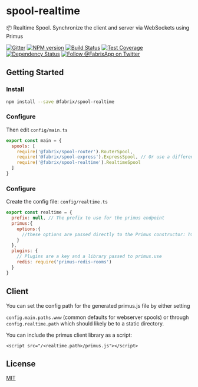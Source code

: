 # spool-realtime
:package: Realtime Spool. Synchronize the client and server via WebSockets using Primus

[![Gitter][gitter-image]][gitter-url]
[![NPM version][npm-image]][npm-url]
[![Build Status][ci-image]][ci-url]
[![Test Coverage][coverage-image]][coverage-url]
[![Dependency Status][daviddm-image]][daviddm-url]
[![Follow @FabrixApp on Twitter][twitter-image]][twitter-url]

## Getting Started

### Install

```sh
npm install --save @fabrix/spool-realtime
```

### Configure 

Then edit `config/main.ts `

```js
export const main = {
  spools: [
    require('@fabrix/spool-router').RouterSpool,
    require('@fabrix/spool-express').ExpressSpool, // Or use a different Webserver Spool 
    require('@fabrix/spool-realtime').RealtimeSpool
  ]
}
```

### Configure

Create the config file: `config/realtime.ts `

```js
export const realtime = {
  prefix: null, // The prefix to use for the primus endpoint
  primus:{
    options:{
      //these options are passed directly to the Primus constructor: https://github.com/primus/primus#getting-started
    }
  },
  plugins: {
    // Plugins are a key and a library passed to primus.use
    redis: require('primus-redis-rooms')
  }
}
```

## Client
You can set the config path for the generated primus.js file by either setting

`config.main.paths.www` (common defaults for webserver spools) or through `config.realtime.path` which should likely be to a static directory.

You can include the primus client library as a script:
```
<script src="/<realtime.path>/primus.js"></script>
```

## License
[MIT](https://github.com/fabrix-app/spool-realtime/blob/master/LICENSE)

[npm-image]: https://img.shields.io/npm/v/@fabrix/spool-realtime.svg?style=flat-square
[npm-url]: https://npmjs.org/package/@fabrix/spool-realtime
[ci-image]: https://img.shields.io/circleci/project/github/fabrix-app/spool-realtime/master.svg
[ci-url]: https://circleci.com/gh/fabrix-app/spool-realtime/tree/master
[daviddm-image]: http://img.shields.io/david/fabrix-app/spool-realtime.svg?style=flat-square
[daviddm-url]: https://david-dm.org/fabrix-app/spool-realtime
[gitter-image]: http://img.shields.io/badge/+%20GITTER-JOIN%20CHAT%20%E2%86%92-1DCE73.svg?style=flat-square
[gitter-url]: https://gitter.im/fabrix-app/Lobby
[twitter-image]: https://img.shields.io/twitter/follow/FabrixApp.svg?style=social
[twitter-url]: https://twitter.com/FabrixApp
[coverage-image]: https://img.shields.io/codeclimate/coverage/github/fabrix-app/spool-realtime.svg?style=flat-square
[coverage-url]: https://codeclimate.com/github/fabrix-app/spool-realtime/coverage
